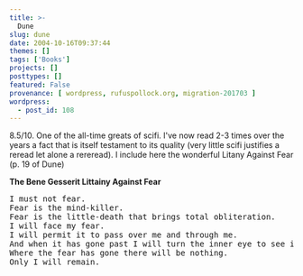 ```yaml
---
title: >-
  Dune
slug: dune
date: 2004-10-16T09:37:44
themes: []
tags: ['Books']
projects: []
posttypes: []
featured: False
provenance: [ wordpress, rufuspollock.org, migration-201703 ]
wordpress:
  - post_id: 108
---
```


8.5/10. One of the all-time greats of scifi. I've now read 2-3 times over the years a fact that is itself testament to its quality (very little scifi justifies a reread let alone a rereread). I include here the wonderful Litany Against Fear (p. 19 of Dune)

**The Bene Gesserit Littainy Against Fear**

<pre>
I must not fear.
Fear is the mind-killer.
Fear is the little-death that brings total obliteration.
I will face my fear.
I will permit it to pass over me and through me.
And when it has gone past I will turn the inner eye to see its path.
Where the fear has gone there will be nothing.
Only I will remain.
</pre>

